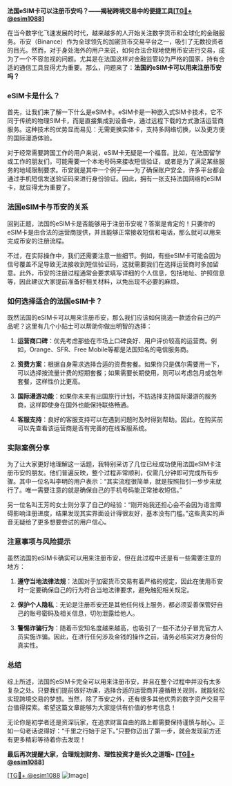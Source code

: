 **法国eSIM卡可以注册币安吗？——揭秘跨境交易中的便捷工具[[TG💪+ @esim1088](https://t.me/s/esim1088)]**

在当今数字化飞速发展的时代，越来越多的人开始关注数字货币和全球化的金融服务。币安（Binance）作为全球领先的加密货币交易平台之一，吸引了无数投资者的目光。然而，对于身处海外的用户来说，如何合法合规地使用币安进行交易，成为了一个不容忽视的问题。尤其是在法国这样对金融监管较为严格的国家，持有合适的通信工具显得尤为重要。那么，问题来了：**法国的eSIM卡可以用来注册币安吗？**

### eSIM卡是什么？

首先，让我们来了解一下什么是eSIM卡。eSIM卡是一种嵌入式SIM卡技术，它不同于传统的物理SIM卡，而是直接集成到设备中，通过远程下载的方式激活运营商服务。这种技术的优势显而易见：无需更换实体卡，支持多网络切换，以及更方便的国际漫游体验。

对于经常需要跨国工作的用户来说，eSIM卡无疑是一个福音。比如，在法国留学或工作的朋友们，可能需要一个本地号码来接收短信验证，或者是为了满足某些服务的地域限制要求。币安就是其中一个例子——为了确保账户安全，许多平台都会通过手机短信发送验证码来进行身份验证。因此，拥有一张支持法国网络的eSIM卡，就显得尤为重要了。

### 法国eSIM卡与币安的关系

回到正题，法国的eSIM卡是否能够用于注册币安呢？答案是肯定的！只要你的eSIM卡是由合法的运营商提供，并且能够正常接收短信和电话，那么就可以用来完成币安的注册流程。

不过，在实际操作中，我们还需要注意一些细节。例如，有些eSIM卡可能会因为信号覆盖不足导致无法接收到短信验证码，这就需要我们在选择运营商时多加留意。此外，币安的注册过程通常会要求填写详细的个人信息，包括地址、护照信息等，因此建议大家提前准备好相关材料，以免出现不必要的麻烦。

### 如何选择适合的法国eSIM卡？

既然法国的eSIM卡可以用来注册币安，那么我们应该如何挑选一款适合自己的产品呢？这里有几个小贴士可以帮助你做出明智的选择：

1. **运营商口碑**：优先考虑那些在市场上口碑良好、用户评价较高的运营商。例如，Orange、SFR、Free Mobile等都是法国知名的电信服务商。
   
2. **资费方案**：根据自身需求选择合适的资费套餐。如果你只是偶尔需要用一下，可以选择按流量计费的短期套餐；如果需要长期使用，则可以考虑包月或包年套餐，这样性价比更高。

3. **国际漫游功能**：如果你未来有出国旅行计划，不妨选择支持国际漫游的服务商，这样即使身在国外也能保持联络畅通。

4. **客服支持**：良好的客服支持可以在遇到问题时及时得到帮助。因此，在购买前可以先查看该运营商是否有完善的在线客服系统。

### 实际案例分享

为了让大家更好地理解这一话题，我特别采访了几位已经成功使用法国eSIM卡注册币安的朋友。他们普遍反映，整个过程非常顺利，仅需几分钟即可完成所有步骤。其中一位名叫李明的用户表示：“其实流程很简单，就是按照指引一步步来就行了。唯一需要注意的就是确保自己的手机号码能正常接收短信。”

另一位名叫王芳的女士则分享了自己的经验：“刚开始我还担心会不会因为语言障碍影响注册进度，结果发现其实界面设计得很友好，基本没有门槛。”这些真实的声音无疑给了更多想要尝试的用户信心。

### 注意事项与风险提示

虽然法国的eSIM卡确实可以用来注册币安，但在此过程中还是有一些需要注意的地方：

1. **遵守当地法律法规**：法国对于加密货币交易有着严格的规定，因此在使用币安时一定要确保自己的行为符合当地法律要求，避免触犯相关规定。

2. **保护个人隐私**：无论是注册币安还是其他任何线上服务，都必须妥善保管好自己的账号密码及相关信息，切勿泄露给他人。

3. **警惕诈骗行为**：随着币安知名度越来越高，也吸引了一些不法分子冒充官方人员实施诈骗。因此，在进行任何涉及金钱的操作之前，请务必核实对方身份的真实性。

### 总结

综上所述，法国的eSIM卡完全可以用来注册币安，并且在整个过程中并没有太多复杂之处。只要我们提前做好功课，选择合适的运营商并遵循相关规则，就能轻松实现跨境交易的梦想。当然，除了币安之外，还有很多其他优秀的数字资产交易平台值得探索。希望这篇文章能够为大家提供有价值的参考信息！

无论你是初学者还是资深玩家，在追求财富自由的路上都需要保持谨慎与耐心。正如一句老话说得好：“千里之行始于足下。”只要你迈出了第一步，就会发现前方还有更多精彩等待着你去发现！

**最后再次提醒大家，合理规划财务、理性投资才是长久之道哦~ [[TG💪+ @esim1088](https://t.me/s/esim1088)]**

[[TG💪+ @esim1088](https://t.me/s/esim1088) ![Image](https://i.postimg.cc/4NQfJmqS/Snipaste-2025-05-13-00-14-12.png)]